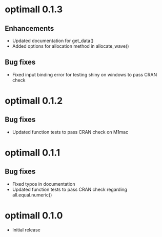 # optimall 0.1.3

## Enhancements

- Updated documentation for get_data()
- Added options for allocation method in allocate_wave()

## Bug fixes

- Fixed input binding error for testing shiny on windows to pass CRAN check

# optimall 0.1.2

## Bug fixes

- Updated function tests to pass CRAN check on M1mac

# optimall 0.1.1

## Bug fixes

- Fixed typos in documentation
- Updated function tests to pass CRAN check regarding all.equal.numeric()

# optimall 0.1.0

* Initial release
